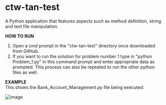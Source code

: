 # ctw-tan-test
 A Python application that features aspects such as method definition, string and text file manipulation.

 **HOW TO RUN**

 1. Open a cmd prompt in the "ctw-tan-test" directory once downloaded from GitHub.  
 2. If you want to run the solution for problem number 1 type in "python Problem_1.py" in this command prompt and enter appropriate data as prompted. This process can also be repeated to run the other python files as well.

**EXAMPLE**  
This shows the Bank_Account_Management.py file being executed:

![image](https://github.com/Charith0401/ctw-tan-test/assets/114335319/0b01d91a-f8f5-4454-b95e-0cd2cf7942f6)
